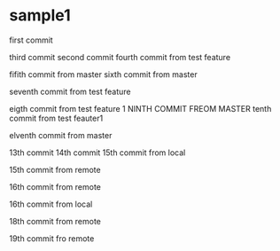 sample1
=======
first commit


third commit
second commit
fourth commit from test feature

fifith commit from master
sixth commit from master

seventh commit from test feature

eigth commit from test feature 1
NINTH COMMIT FREOM MASTER
tenth commit from test feauter1

elventh commit from master


13th commit
14th commit
15th commit from local


15th commit from remote

16th commit from remote

16th commit from local


18th commit from remote

19th commit fro remote

